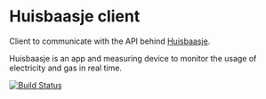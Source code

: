 # Huisbaasje client

Client to communicate with the API behind [Huisbaasje](https://www.huisbaasje.nl/).

Huisbaasje is an app and measuring device to monitor the usage of electricity and gas in real time.

[![Build Status](https://travis-ci.org/denniss17/huisbaasje-client.svg?branch=master)](https://travis-ci.org/denniss17/huisbaasje-client)

